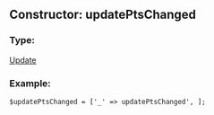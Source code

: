 ## Constructor: updatePtsChanged  

### Type: 

[Update](../types/Update.md)
### Example:

```
$updatePtsChanged = ['_' => updatePtsChanged', ];
```